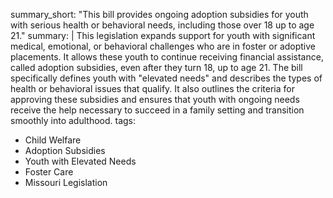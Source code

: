 summary_short: "This bill provides ongoing adoption subsidies for youth with serious health or behavioral needs, including those over 18 up to age 21."
summary: |
  This legislation expands support for youth with significant medical, emotional, or behavioral challenges who are in foster or adoptive placements. It allows these youth to continue receiving financial assistance, called adoption subsidies, even after they turn 18, up to age 21. The bill specifically defines youth with "elevated needs" and describes the types of health or behavioral issues that qualify. It also outlines the criteria for approving these subsidies and ensures that youth with ongoing needs receive the help necessary to succeed in a family setting and transition smoothly into adulthood.
tags:
  - Child Welfare
  - Adoption Subsidies
  - Youth with Elevated Needs
  - Foster Care
  - Missouri Legislation
